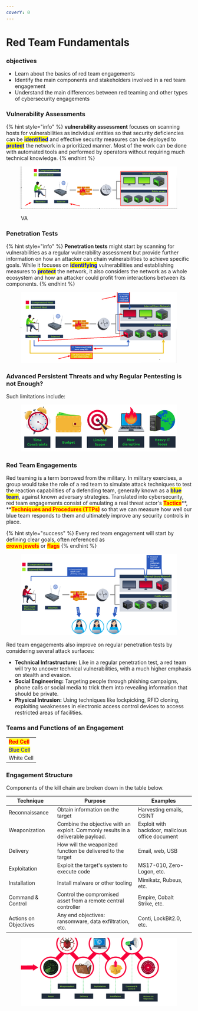 ```yaml
---
coverY: 0
---
```


# Red Team Fundamentals

### objectives

* Learn about the basics of red team engagements
* Identify the main components and stakeholders involved in a red team engagement
* Understand the main differences between red teaming and other types of cybersecurity engagements

### Vulnerability Assessments

{% hint style="info" %}
&#x20;**vulnerability assessment** focuses on scanning hosts for vulnerabilities as individual entities so that security deficiencies can be <mark style="color:blue;">**identified**</mark> and effective security measures can be deployed to <mark style="color:blue;">**protect**</mark> the network in a prioritized manner. Most of the work can be done with automated tools and performed by operators without requiring much technical knowledge.
{% endhint %}

<figure><img src="../../../.gitbook/assets/image (17).png" alt=""><figcaption><p>VA</p></figcaption></figure>

### Penetration Tests

{% hint style="info" %}
**Penetration tests** might start by scanning for vulnerabilities as a regular vulnerability assessment but provide further information on how an attacker can chain vulnerabilities to achieve specific goals. While it focuses on <mark style="color:blue;">**identifying**</mark> vulnerabilities and establishing measures to <mark style="color:blue;">**protect**</mark> the network, it also considers the network as a whole ecosystem and how an attacker could profit from interactions between its components.
{% endhint %}

<figure><img src="../../../.gitbook/assets/image (1) (1) (1) (1).png" alt=""><figcaption></figcaption></figure>

### Advanced Persistent Threats and why Regular Pentesting is not Enough?

Such limitations include:

<figure><img src="../../../.gitbook/assets/image (2) (1) (1).png" alt=""><figcaption></figcaption></figure>

### Red Team Engagements

Red teaming is a term borrowed from the military. In military exercises, a group would take the role of a red team to simulate attack techniques to test the reaction capabilities of a defending team, generally known as a <mark style="color:blue;">**blue team**</mark>, against known adversary strategies. Translated into cybersecurity, red team engagements consist of emulating a real threat actor's <mark style="color:red;">**Tactics**</mark>**, **<mark style="color:red;">**Techniques and Procedures (TTPs)**</mark> so that we can measure how well our blue team responds to them and ultimately improve any security controls in place.

{% hint style="success" %}
Every red team engagement will start by defining clear goals, often referenced as \
<mark style="color:red;">**crown jewels**</mark> or <mark style="color:red;">**flags**</mark>
{% endhint %}

<figure><img src="../../../.gitbook/assets/image (3) (1) (1).png" alt=""><figcaption></figcaption></figure>

Red team engagements also improve on regular penetration tests by considering several attack surfaces:

* **Technical Infrastructure:** Like in a regular penetration test, a red team will try to uncover technical vulnerabilities, with a much higher emphasis on stealth and evasion.
* **Social Engineering:** Targeting people through phishing campaigns, phone calls or social media to trick them into revealing information that should be private.
* **Physical Intrusion:** Using techniques like lockpicking, RFID cloning, exploiting weaknesses in electronic access control devices to access restricted areas of facilities.

### Teams and Functions of an Engagement

|                                              |
| -------------------------------------------- |
| <mark style="color:red;">**Red Cell**</mark> |
| <mark style="color:blue;">Blue Cell</mark>   |
| White Cell                                   |

### Engagement Structure

Components of the kill chain are broken down in the table below.

| Technique             | Purpose                                                                           | Examples                                         |
| --------------------- | --------------------------------------------------------------------------------- | ------------------------------------------------ |
| Reconnaissance        | Obtain information on the target                                                  | Harvesting emails, OSINT                         |
| Weaponization         | Combine the objective with an exploit. Commonly results in a deliverable payload. | Exploit with backdoor, malicious office document |
| Delivery              | How will the weaponized function be delivered to the target                       | Email, web, USB                                  |
| Exploitation          | Exploit the target's system to execute code                                       | MS17-010, Zero-Logon, etc.                       |
| Installation          | Install malware or other tooling                                                  | Mimikatz, Rubeus, etc.                           |
| Command & Control     | Control the compromised asset from a remote central controller                    | Empire, Cobalt Strike, etc.                      |
| Actions on Objectives | Any end objectives: ransomware, data exfiltration, etc.                           | Conti, LockBit2.0, etc.                          |

<figure><img src="../../../.gitbook/assets/image (5) (1) (1).png" alt=""><figcaption></figcaption></figure>
